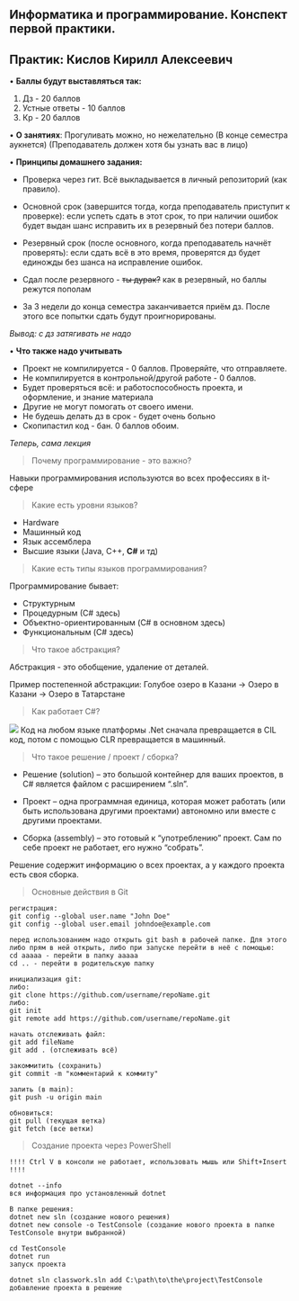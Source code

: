 ## **Информатика и программирование. Конспект первой практики.**

## Практик: Кислов Кирилл Алексеевич

• **Баллы будут выставляться так:**
 1. Дз - 20 баллов
 2. Устные ответы - 10 баллов
 3. Кр - 20 баллов
 
 • **О занятиях**:  Прогуливать можно, но нежелательно (В конце семестра аукнется) (Преподаватель должен хотя бы узнать вас в лицо)

• **Принципы домашнего задания:**
 - Проверка через гит. Всё выкладывается в личный репозиторий (как правило).

 - Основной срок (завершится тогда, когда преподаватель приступит к проверке): если успеть сдать в этот срок, то при наличии ошибок будет выдан шанс исправить их в резервный без потери баллов. 
 
 - Резервный срок (после основного, когда преподаватель начнёт проверять): если сдать всё в это время, проверятся дз будет единожды без шанса на исправление ошибок.

 - Сдал после резервного - ~~ты дурак?~~ как в резервный, но баллы режутся пополам

 - За 3 недели до конца семестра заканчивается приём дз. После этого все попытки сдать будут проигнорированы.

*Вывод: с дз затягивать не надо*

• **Что также надо учитывать**

 - Проект не компилируется - 0 баллов. Проверяйте, что отправляете.
 - Не компилируется в контрольной/другой работе - 0 баллов.
 - Будет проверяться всё: и работоспособность проекта, и оформление, и знание материала
 - Другие не могут помогать от своего имени.
 - Не будешь делать дз в срок - будет очень больно
 - Скопипастил код - бан. 0 баллов обоим.

*Теперь, сама лекция*

> Почему программирование - это важно?

Навыки программирования используются во всех профессиях в it-сфере

> Какие есть уровни языков?

 - Hardware
 - Машинный код
 - Язык ассемблера
 - Высшие языки (Java, C++, **C#** и тд)

> Какие есть типы языков программирования?

Программирование бывает:
 - Структурным
 - Процедурным (С# здесь)
 - Объектно-ориентированным (C# в основном здесь)
 - Функциональным (C# здесь)

> Что такое абстракция?

Абстракция - это обобщение, удаление от деталей.

Пример постепенной абстракции:
Голубое озеро в Казани -> Озеро в Казани -> Озеро в Татарстане

> Как работает C#?

![](https://lh7-rt.googleusercontent.com/slidesz/AGV_vUecDbuznlsNw2QAn8lhDW9cl8zxV_I3BCBb0nnI7D4_2m2aySwmfCxS8dLLBPn46Byzge5Ebxd0ep1pezizGWESfwUJf8PVwjo_W6xxpzY3nmlt_ZxQsR_CpYEGZHgZ6IgCHu_BO-wpHnmexYKY-tD3D7Kk-yqi=s2048?key=ioesny1-am-zBCTxlH-YhQ)
Код на любом языке платформы .Net сначала превращается в CIL код, потом с помощью CLR превращается в машинный.

> Что такое решение / проект / сборка?

-   Решение (solution) – это большой контейнер для ваших проектов, в C# является файлом с расширением “.sln”.

-   Проект – одна программная единица, которая может работать (или быть использована другими проектами) автономно или вместе с другими проектами.

-   Сборка (assembly) – это готовый к “употреблению” проект. Сам по себе проект не работает, его нужно “собрать”.

Решение содержит информацию о всех проектах, а у каждого проекта есть своя сборка.

> Основные действия в Git

    регистрация:
    git config --global user.name "John Doe"
    git config --global user.email johndoe@example.com

	перед использованием надо открыть git bash в рабочей папке. Для этого либо прям в ней открыть, либо при запуске перейти в неё с помощью:
	cd aaaaa - перейти в папку aaaaa
	cd .. - перейти в родительскую папку
	
	инициализация git: 
	либо:
	git clone https://github.com/username/repoName.git
	либо:
	git init
	git remote add https://github.com/username/repoName.git

	начать отслеживать файл:
	git add fileName
	git add . (отслеживать всё)
	
	закоммитить (сохранить)
	git commit -m "комментарий к коммиту"

	залить (в main):
	git push -u origin main

	обновиться:
	git pull (текущая ветка)
	git fetch (все ветки)

> Создание проекта через PowerShell

    !!!! Ctrl V в консоли не работает, использовать мышь или Shift+Insert !!!!
    
    dotnet --info
    вся информация про установленный dotnet 
    
    В папке решения:
    dotnet new sln (создание нового решения)
    dotnet new console -o TestConsole (создание нового проекта в папке TestConsole внутри выбранной)

	cd TestConsole
	dotnet run
	запуск проекта

	dotnet sln classwork.sln add C:\path\to\the\project\TestConsole
	добавление проекта в решение


    

